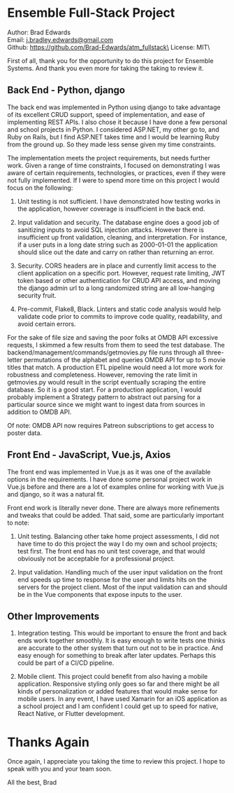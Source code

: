 # Ensemble Full-Stack Project
Author: Brad Edwards\
Email: j.bradley.edwards@gmail.com\
Github: https://github.com/Brad-Edwards/atm_fullstack\
License: MIT\

First of all, thank you for the opportunity to do this project for Ensemble Systems. And thank you
even more for taking the taking to review it.

## Back End - Python, django

The back end was implemented in Python using django to take advantage of its excellent CRUD support, 
speed of implementation, and ease of implementing REST APIs. I also chose it because I have done 
a few personal and school projects in Python. I considered ASP.NET, my other go to, and Ruby on Rails,
but I find ASP.NET takes time and I would be learning Ruby from the ground up. So they made less sense
given my time constraints.

The implementation meets the project requirements, but needs further work. Given a range of time 
constraints, I focused on demonstrating I was aware of certain requirements, technologies, or 
practices, even if they were not fully implemented. If I were to spend more time on this project I 
would focus on the following:

1. Unit testing is not sufficient. I have demonstrated how testing works in the application, however 
coverage is insufficient in the back end.

2. Input validation and security. The database engine does a good job of sanitizing inputs to avoid 
SQL injection attacks. However there is insufficient up front validation, cleaning, and interpretation. 
For instance, if a user puts in a long date string such as 2000-01-01 the application should slice out 
the date and carry on rather than returning an error.

3. Security. CORS headers are in place and currently limit access to the client application on a specific 
port. However, request rate limiting, JWT token based or other authentication for CRUD API access, and 
moving the django admin url to a long randomized string are all low-hanging security fruit.

4. Pre-commit, Flake8, Black. Linters and static code analysis would help validate code prior to commits 
to improve code quality, readability, and avoid certain errors.

For the sake of file size and saving the poor folks at OMDB API excessive requests, I skimmed a few results 
from them to seed the test database. The backend/management/commands/getmovies.py file runs through all 
three-letter permutations of the alphabet and queries OMDB API for up to 5 movie titles that match. A 
production ETL pipeline would need a lot more work for robustness and completeness. However, removing the 
rate limit in getmovies.py would result in the script eventually scraping the entire database. So it is a
good start. For a production application, I would probably implement a Strategy pattern to abstract out 
parsing for a particular source since we might want to ingest data from sources in addition to OMDB API.

Of note: OMDB API now requires Patreon subscriptions to get access to poster data.

## Front End - JavaScript, Vue.js, Axios

The front end was implemented in Vue.js as it was one of the available options in the requirements. I have
done some personal project work in Vue.js before and there are a lot of examples online for working with 
Vue.js and django, so it was a natural fit.

Front end work is literally never done. There are always more refinements and tweaks that could be added.
 That said, some are particularly important to note:

 1. Unit testing. Balancing other take home project assessments, I did not have time to do this project the 
 way I do my own and school projects; test first. The front end has no unit test coverage, and that would 
 obviously not be acceptable for a professional project.

 2. Input validation. Handling much of the user input validation on the front end speeds up time to response 
 for the user and limits hits on the servers for the project client. Most of the input validation can and 
 should be in the Vue components that expose inputs to the user.

## Other Improvements

1. Integration testing. This would be important to ensure the front and back ends work together smoothly. 
It is easy enough to write tests one thinks are accurate to the other system that turn out not to 
be in practice. And easy enough for something to break after later updates. Perhaps this could be part of a 
CI/CD pipeline.

2. Mobile client. This project could benefit from also having a mobile application. Responsive styling only 
goes so far and there might be all kinds of personalization or added features that would make sense for mobile
users. In any event, I have used Xamarin for an iOS application as a school project and I am confident I could
get up to speed for native, React Native, or Flutter development.

# Thanks Again

Once again, I appreciate you taking the time to review this project. I hope to speak with you and your team soon.

All the best,
Brad
